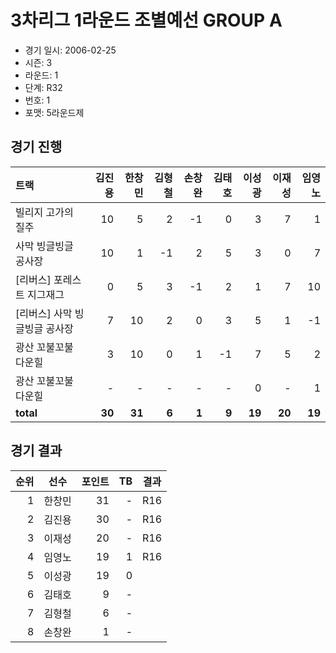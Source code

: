 # 3차리그 1라운드 조별예선 GROUP A

- 경기 일시: 2006-02-25
- 시즌: 3
- 라운드: 1
- 단계: R32
- 번호: 1
- 포맷: 5라운드제





## 경기 진행

| 트랙 | 김진용 | 한창민 | 김형철 | 손창완 | 김태호 | 이성광 | 이재성 | 임영노 |
|:---|---:|---:|---:|---:|---:|---:|---:|---:|
| 빌리지 고가의 질주 | 10 | 5 | 2 | -1 | 0 | 3 | 7 | 1 |
| 사막 빙글빙글 공사장 | 10 | 1 | -1 | 2 | 5 | 3 | 0 | 7 |
| [리버스] 포레스트 지그재그 | 0 | 5 | 3 | -1 | 2 | 1 | 7 | 10 |
| [리버스] 사막 빙글빙글 공사장 | 7 | 10 | 2 | 0 | 3 | 5 | 1 | -1 |
| 광산 꼬불꼬불 다운힐 | 3 | 10 | 0 | 1 | -1 | 7 | 5 | 2 |
| 광산 꼬불꼬불 다운힐 | - | - | - | - | - | 0 | - | 1 |
| __total__ | __30__ | __31__ | __6__ | __1__ | __9__ | __19__ | __20__ | __19__ |




## 경기 결과

| 순위 | 선수 | 포인트 | TB | 결과 |
|---:|:---:|---:|---:|:---:|
| 1 | 한창민 | 31 | - | R16 |
| 2 | 김진용 | 30 | - | R16 |
| 3 | 이재성 | 20 | - | R16 |
| 4 | 임영노 | 19 | 1 | R16 |
| 5 | 이성광 | 19 | 0 |  |
| 6 | 김태호 | 9 | - |  |
| 7 | 김형철 | 6 | - |  |
| 8 | 손창완 | 1 | - |  |

